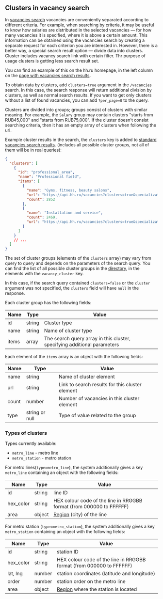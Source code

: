 ## Clusters in vacancy search

In [vacancies search](vacancies.md#search) vacancies are conveniently separated
according to different criteria.
For example, when searching by criteria, it may be useful to know
how salaries are distributed in the selected vacancies — for how many vacancies it is
specified, where it is above a certain amount. This information can be obtained
using the vacancies search by creating a separate request for each criterion
you are interested in. However, there is a better way, a special search result option —
divide data into clusters.
Cluster includes vacancy search link with certain filter. 
Thr purpose of usage clusters is getting less search result set.

You can find an example of this on the hh.ru homepage,
in the left column on the [page with vacancies search results](https://hh.ru/search/vacancy).

To obtain data by clusters, add `clusters=true` argument in the `/vacancies` search. In this case, the search response
will return additional division by clusters, as well as
normal search results. If you want to get only clusters without a list of found vacancies,
you can add `?per_page=0` to the query. 

Clusters are divided into groups; groups consist of clusters with
similar meaning. For example, the `Salary` group may contain clusters
"starts from RUB45,000" and "starts from RUB75,000". If the cluster doesn't consist searching criteria, then it has an empty array of clusters when following the url. 

Example cluster results in the search, the `clusters` key is added to
[standard vacancies search results](vacancies.md#search-results).
(includes all possible cluster groups, not all of them will be in real queries):

```json
{
  "clusters": [
    {
      "id": "professional_area",
      "name": "Professional field",
      "items": [
        {
          "name": "Gyms, fitness, beauty salons",
          "url": "https://api.hh.ru/vacancies?clusters=true&specialization=24&per_page=1",
          "count": 2852
        },
        {
          "name": "Installation and service",
          "count": 2469,
          "url": "https://api.hh.ru/vacancies?clusters=true&specialization=25&per_page=1"
        }
      ]
    }
    // ...
  ]
}
```

The set of cluster groups (elements of the `clusters` array) may vary
from query to query and depends on the parameters of the search query. You can find the list of all possible cluster groups
in the [directory](https://api.hh.ru/openapi/en/redoc#tag/Public-directories/paths/~1dictionaries/get), in the elements with the `vacancy_cluster` key.

In this case, if the search query contained `clusters=false` or the
`cluster` argument was not specified, the `clusters` field will have `null` in the response.

Each cluster group has the following fields:

Name | Type | Value
--- | --- | ---
id | string | Cluster type
name | string | Name of cluster type
items | array | The search query array in this cluster, specifying additional parameters

Each element of the `items` array is an object with the following fields:

Name | Type | Value
--- | --- | ---
name | string | Name of cluster element
url | string | Link to search results for this cluster element
count | number | Number of vacancies in this cluster element
type | string or null | Type of value related to the group

### Types of clusters

Types currently available:

* `metro_line` - metro line
* `metro_station` - metro station


For metro lines(`type=metro_line`), the system additionally gives a key `metro_line` containing 
an object with the following fields:

Name | Type | Value
--- | --- | ---
id | string | line ID
hex_color | string | HEX colour code of the line in RRGGBB format (from 000000 to FFFFFF)
area | object | [Region](areas.md) (city) of the line

For metro station (`type=metro_station`), the system additionally gives a key `metro_station` containing
an object with the following fields:

Name | Type | Value
--- | --- | ---
id | string | station ID
hex_color | string | HEX colour code of the line in RRGGBB format (from 000000 to FFFFFF)
lat, lng | number | station coordinates (latitude and longitude)
order | number | station order on the metro line
area | object | [Region](areas.md) where the station is located
